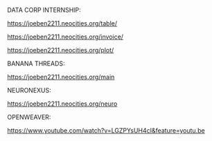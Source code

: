 DATA CORP INTERNSHIP:

https://joeben2211.neocities.org/table/ 

https://joeben2211.neocities.org/invoice/ 

https://joeben2211.neocities.org/plot/


BANANA THREADS:

https://joeben2211.neocities.org/main 


NEURONEXUS:

https://joeben2211.neocities.org/neuro


OPENWEAVER:

https://www.youtube.com/watch?v=LGZPYsUH4cI&feature=youtu.be

